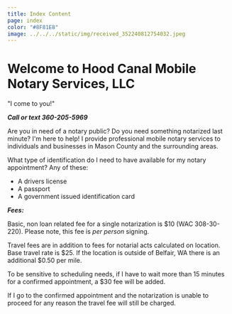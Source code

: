 ```yaml
---
title: Index Content
page: index
color: "#8F81E8"
image: ../../../static/img/received_352240812754032.jpeg
---
```

# Welcome to Hood Canal Mobile  Notary Services, LLC

"I come to you!" 

***Call or text 360-205-5969***

Are you in need of a notary public? Do you need something notarized last minute? I'm here to help! I provide professional mobile notary services to individuals and businesses in Mason County and the surrounding areas.

What type of identification do I need to have available for my notary appointment? Any of these:

* A drivers license
* A passport 
* A government issued identification card

***Fees:***

Basic, non loan related fee for a single notarization is $10 (WAC 308-30-220). Please note, this fee is *per person* signing.

Travel fees are in addition to fees for notarial acts calculated on location. Base travel rate is $25. If the location is outside of Belfair, WA there is an additional $0.50 per mile. 

To be sensitive to scheduling needs, if I have to wait more than 15 minutes for a confirmed appointment, a $30 fee will be added.

If I go to the confirmed appointment and the notarization is unable to proceed for any reason the travel fee will still be charged.